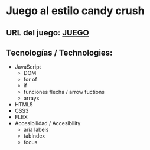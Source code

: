 # Juego al estilo candy crush 

## URL del juego: [JUEGO](https://falsycrush.netlify.app/)


## Tecnologías / Technologies:
- JavaScript
    - DOM
    - for of
    - if
    - funciones flecha / arrow fuctions
    - arrays
- HTML5
- CSS3
- FLEX
- Accesibilidad / Accesibility
    - aria labels
    - tabIndex
    - focus
 
